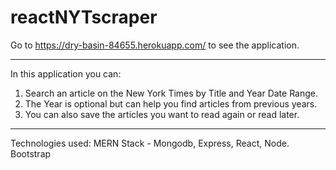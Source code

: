 # reactNYTscraper
Go to https://dry-basin-84655.herokuapp.com/ to see the application. 

-------------------------------------------------------------------------------------------

In this application you can:

1. Search an article on the New York Times by Title and Year Date Range. 
2. The Year is optional but can help you find articles from previous years.
2. You can also save the articles you want to read again or read later.

-------------------------------------------------------------------------------------------

Technologies used:
MERN Stack - Mongodb, Express, React, Node.
Bootstrap

